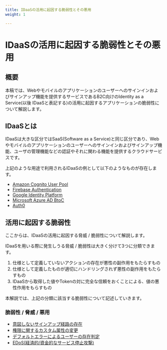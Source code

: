 ```yaml
---
title: IDaaSの活用に起因する脆弱性とその悪用
weight: 1

---
```

<!-- textlint-disable ja-technical-writing/sentence-length -->

# IDaaSの活用に起因する脆弱性とその悪用
## 概要

本稿では、Webやモバイルのアプリケーションのユーザーへのサインインおよびサインアップ機能を提供するサービスであるB2C向けのIdentity as a Service(以後 IDaaSと表記する)の活用に起因するアプリケーションの脆弱性について解説します。

## IDaaSとは

IDaaSは大きな区分ではSaaS(Software as a Service)と同じ区分であり、Webやモバイルのアプリケーションのユーザーへのサインインおよびサインアップ機能、ユーザの管理機能などの認証やそれに関わる機能を提供するクラウドサービスです。

上記のような用途で利用されるIDaaSの例として以下のようなものが存在します。

- [Amazon Cognito User Pool](https://aws.amazon.com/jp/cognito/)
- [Firebase Authentication](https://firebase.google.com/docs/auth?hl=ja)
- [Google Identity Platform](https://cloud.google.com/identity-platform?hl=ja)
- [Microsoft Azure AD BtoC](https://azure.microsoft.com/ja-jp/services/active-directory/external-identities/b2c/#overview)
- [Auth0](https://auth0.com/jp)

## 活用に起因する脆弱性

ここからは、IDaaSの活用に起因する脅威 / 脆弱性について解説します。

IDaaSを用いる際に発生しうる脅威 / 脆弱性は大きく分けて3つに分類できます。

1. 仕様として定義していないアクションの存在が悪性の副作用をもたらすもの
2. 仕様として定義したものが適切にハンドリングされず悪性の副作用をもたらすもの
3. IDaaSから取得した値やTokenの対に完全な信頼をおくことによる、値の悪性作用をもらすもの

本解説では、上記の分類に該当する脆弱性について記述していきます。

### 脆弱性 / 脅威 / 悪用

- [意図しないサインアップ経路の存在](./presence_of_unintended_signup_paths)
- [権限に関するカスタム属性の変更](./modify_custom_attributes_for_permissions)
- [デフォルトエラーによるユーザーの存在判定](./default_error)
- [EDoS(経済的/資金的なサービス停止攻撃)](./edos)
